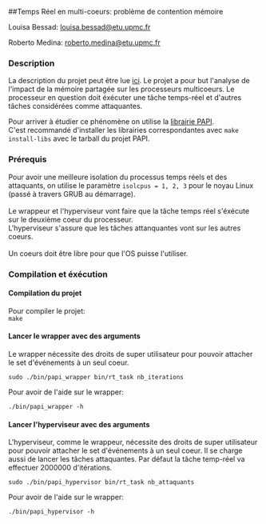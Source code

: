 ##Temps Réel en multi-coeurs: problème de contention mémoire

Louisa Bessad: louisa.bessad@etu.upmc.fr

Roberto Medina: roberto.medina@etu.upmc.fr

### Description

La description du projet peut être lue [ici](http://www-master.ufr-info-p6.jussieu.fr/2013/Temps-reel-en-multi-coeurs).
Le projet a pour but l'analyse de l'impact de la mémoire partagée sur les processeurs multicoeurs. Le processeur en question doit éxécuter une tâche temps-réel et d'autres tâches considérées comme attaquantes.

Pour arriver à étudier ce phénomène on utilise la [librairie PAPI](http://icl.cs.utk.edu/papi/).<br>
C'est recommandé d'installer les librairies correspondantes avec <code>make install-libs</code> avec le tarball du projet PAPI.

### Prérequis

Pour avoir une meilleure isolation du processus temps réels et des attaquants, on utilise le paramètre <code>isolcpus = 1, 2, 3</code> pour le noyau Linux (passé à travers GRUB au démarrage).<br><br>
Le wrappeur et l'hyperviseur vont faire que la tâche temps réel s'éxécute sur le deuxième coeur du processeur.<br> L'hyperviseur s'assure que les tâches attanquantes vont sur les autres coeurs.<br><br>
Un coeurs doit être libre pour que l'OS puisse l'utiliser.<br>

### Compilation et éxécution

#### Compilation du projet

Pour compiler le projet:<br>
<code>make</code>

#### Lancer le wrapper avec des arguments

Le wrapper nécessite des droits de super utilisateur pour pouvoir attacher le set d'événements à un seul coeur.

<code>sudo ./bin/papi_wrapper bin/rt_task nb_iterations</code>

Pour avoir de l'aide sur le wrapper:

<code>./bin/papi_wrapper -h </code>

#### Lancer l'hyperviseur avec des arguments

L'hyperviseur, comme le wrappeur, nécessite des droits de super utilisateur pour pouvoir attacher le set d'événements à un seul coeur. Il se charge aussi de lancer les tâches attaquantes. Par défaut la tâche temp-réel va effectuer 2000000 d'itérations.

<code>sudo ./bin/papi_hypervisor bin/rt_task nb_attaquants</code>

Pour avoir de l'aide sur le wrapper:

<code>./bin/papi_hypervisor -h </code>


